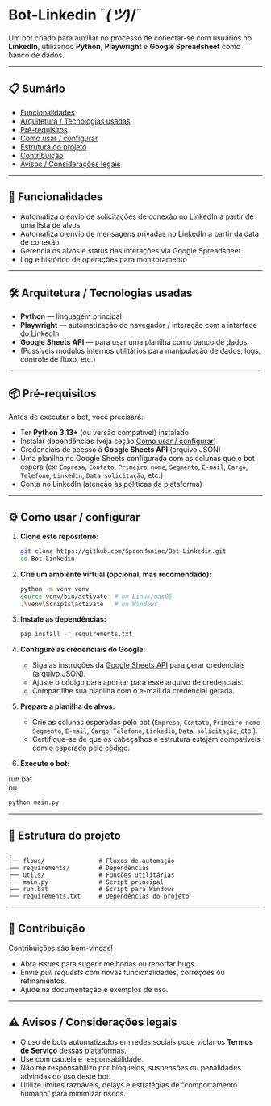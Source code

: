 # Bot-Linkedin ¯_(ツ)_/¯

Um bot criado para auxiliar no processo de conectar-se com usuários no **LinkedIn**, utilizando **Python**, **Playwright** e **Google Spreadsheet** como banco de dados.

---

## 📋 Sumário

- [Funcionalidades](#funcionalidades)
- [Arquitetura / Tecnologias usadas](#arquitetura---tecnologias-usadas)
- [Pré-requisitos](#pré-requisitos)
- [Como usar / configurar](#como-usar---configurar)
- [Estrutura do projeto](#estrutura-do-projeto)
- [Contribuição](#contribuição)
- [Avisos / Considerações legais](#avisos---considerações-legais)

---

## 🚀 Funcionalidades

* Automatiza o envio de solicitações de conexão no LinkedIn a partir de uma lista de alvos
* Automatiza o envio de mensagens privadas no LinkedIn a partir da data de conexão
* Gerencia os alvos e status das interações via Google Spreadsheet
* Log e histórico de operações para monitoramento

---

## 🛠 Arquitetura / Tecnologias usadas

* **Python** — linguagem principal
* **Playwright** — automatização do navegador / interação com a interface do LinkedIn
* **Google Sheets API** — para usar uma planilha como banco de dados
* (Possíveis módulos internos utilitários para manipulação de dados, logs, controle de fluxo, etc.)

---

## 📦 Pré-requisitos

Antes de executar o bot, você precisará:

* Ter **Python 3.13+** (ou versão compatível) instalado
* Instalar dependências (veja seção [Como usar / configurar](#como-usar--configurar))
* Credenciais de acesso à **Google Sheets API** (arquivo JSON)
* Uma planilha no Google Sheets configurada com as colunas que o bot espera (ex: `Empresa`, `Contato`, `Primeiro nome`, `Segmento`, `E-mail`, `Cargo`, `Telefone`, `Linkedin`, `Data solicitação`, etc.)
* Conta no LinkedIn (atenção às políticas da plataforma)

---

## ⚙️ Como usar / configurar

1. **Clone este repositório:**

   ```bash
   git clone https://github.com/SpoonManiac/Bot-Linkedin.git
   cd Bot-Linkedin
   ```

2. **Crie um ambiente virtual (opcional, mas recomendado):**

   ```bash
   python -m venv venv
   source venv/bin/activate  # no Linux/macOS
   .\venv\Scripts\activate   # no Windows
   ```

3. **Instale as dependências:**

   ```bash
   pip install -r requirements.txt
   ```

4. **Configure as credenciais do Google:**

   * Siga as instruções da [Google Sheets API](https://developers.google.com/sheets/api/quickstart/python) para gerar credenciais (arquivo JSON).
   * Ajuste o código para apontar para esse arquivo de credenciais.
   * Compartilhe sua planilha com o e-mail da credencial gerada.

5. **Prepare a planilha de alvos:**

   * Crie as colunas esperadas pelo bot (`Empresa`, `Contato`, `Primeiro nome`, `Segmento`, `E-mail`, `Cargo`, `Telefone`, `Linkedin`, `Data solicitação`, etc.).
   * Certifique-se de que os cabeçalhos e estrutura estejam compatíveis com o esperado pelo código.

6. **Execute o bot:**

  run.bat<br>
  ou
   ```bash
   python main.py
   ```

---

## 📂 Estrutura do projeto

```
.
├── flows/               # Fluxos de automação
├── requirements/        # Dependências
├── utils/               # Funções utilitárias
├── main.py              # Script principal
├── run.bat              # Script para Windows
└── requirements.txt     # Dependências do projeto
```

---

## 🤝 Contribuição

Contribuições são bem-vindas!

* Abra *issues* para sugerir melhorias ou reportar bugs.
* Envie *pull requests* com novas funcionalidades, correções ou refinamentos.
* Ajude na documentação e exemplos de uso.

---

## ⚠️ Avisos / Considerações legais

* O uso de bots automatizados em redes sociais pode violar os **Termos de Serviço** dessas plataformas.
* Use com cautela e responsabilidade.
* Não me responsabilizo por bloqueios, suspensões ou penalidades advindas do uso deste bot.
* Utilize limites razoáveis, delays e estratégias de “comportamento humano” para minimizar riscos.
